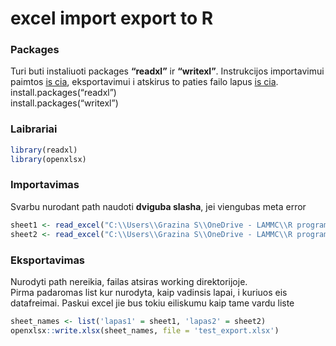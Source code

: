 excel import export to R
================

### Packages

Turi buti instaliuoti packages **“readxl”** ir **“writexl”**.
Instrukcijos importavimui paimtos [is
cia](https://datatofish.com/import-excel-r/), eksportavimui i atskirus
to paties failo lapus [is
cia](https://www.statology.org/r-export-to-excel-multiple-sheets/).  
install.packages(“readxl”)  
install.packages(“writexl”)

### Laibrariai

``` r
library(readxl)
library(openxlsx)
```

### Importavimas

Svarbu nurodant path naudoti **dviguba slasha**, jei viengubas meta
error

``` r
sheet1 <- read_excel("C:\\Users\\Grazina S\\OneDrive - LAMMC\\R programa\\import_to_R.xlsx", sheet = "Sheet1")
sheet2 <- read_excel("C:\\Users\\Grazina S\\OneDrive - LAMMC\\R programa\\import_to_R.xlsx", sheet = "Sheet2")
```

### Eksportavimas

Nurodyti path nereikia, failas atsiras working direktorijoje.  
Pirma padaromas list kur nurodyta, kaip vadinsis lapai, i kuriuos eis
datafreimai. Paskui excel jie bus tokiu eiliskumu kaip tame vardu liste

``` r
sheet_names <- list('lapas1' = sheet1, 'lapas2' = sheet2)
openxlsx::write.xlsx(sheet_names, file = 'test_export.xlsx')
```
